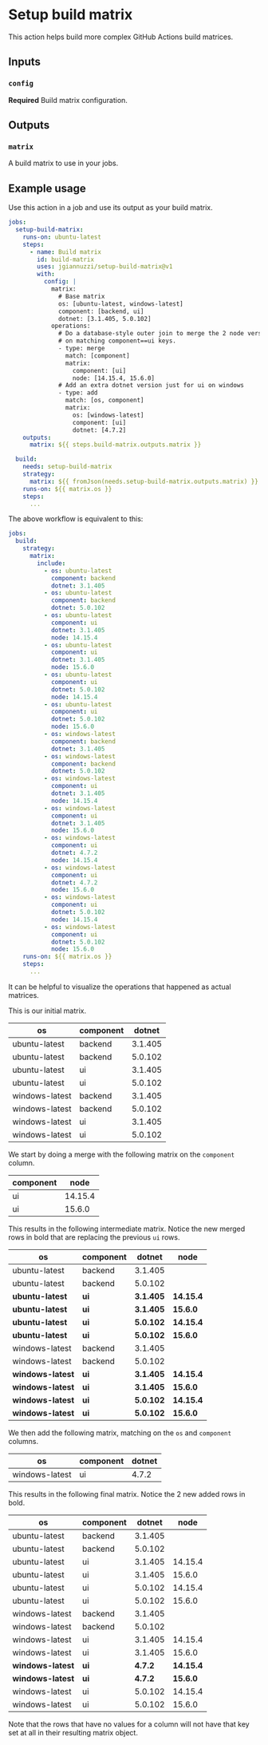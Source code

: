# Setup build matrix

This action helps build more complex GitHub Actions build matrices.

## Inputs

### `config`

**Required** Build matrix configuration.

## Outputs

### `matrix`

A build matrix to use in your jobs.

## Example usage

Use this action in a job and use its output as your build matrix.

```yaml
jobs:
  setup-build-matrix:
    runs-on: ubuntu-latest
    steps:
      - name: Build matrix
        id: build-matrix
        uses: jgiannuzzi/setup-build-matrix@v1
        with:
          config: |
            matrix:
              # Base matrix
              os: [ubuntu-latest, windows-latest]
              component: [backend, ui]
              dotnet: [3.1.405, 5.0.102]
            operations:
              # Do a database-style outer join to merge the 2 node versions
              # on matching component==ui keys.
              - type: merge
                match: [component]
                matrix:
                  component: [ui]
                  node: [14.15.4, 15.6.0]
              # Add an extra dotnet version just for ui on windows
              - type: add
                match: [os, component]
                matrix:
                  os: [windows-latest]
                  component: [ui]
                  dotnet: [4.7.2]
    outputs:
      matrix: ${{ steps.build-matrix.outputs.matrix }}

  build:
    needs: setup-build-matrix
    strategy:
      matrix: ${{ fromJson(needs.setup-build-matrix.outputs.matrix) }}
    runs-on: ${{ matrix.os }}
    steps:
      ...
```

The above workflow is equivalent to this:

```yaml
jobs:
  build:
    strategy:
      matrix:
        include:
          - os: ubuntu-latest
            component: backend
            dotnet: 3.1.405
          - os: ubuntu-latest
            component: backend
            dotnet: 5.0.102
          - os: ubuntu-latest
            component: ui
            dotnet: 3.1.405
            node: 14.15.4
          - os: ubuntu-latest
            component: ui
            dotnet: 3.1.405
            node: 15.6.0
          - os: ubuntu-latest
            component: ui
            dotnet: 5.0.102
            node: 14.15.4
          - os: ubuntu-latest
            component: ui
            dotnet: 5.0.102
            node: 15.6.0
          - os: windows-latest
            component: backend
            dotnet: 3.1.405
          - os: windows-latest
            component: backend
            dotnet: 5.0.102
          - os: windows-latest
            component: ui
            dotnet: 3.1.405
            node: 14.15.4
          - os: windows-latest
            component: ui
            dotnet: 3.1.405
            node: 15.6.0
          - os: windows-latest
            component: ui
            dotnet: 4.7.2
            node: 14.15.4
          - os: windows-latest
            component: ui
            dotnet: 4.7.2
            node: 15.6.0
          - os: windows-latest
            component: ui
            dotnet: 5.0.102
            node: 14.15.4
          - os: windows-latest
            component: ui
            dotnet: 5.0.102
            node: 15.6.0
    runs-on: ${{ matrix.os }}
    steps:
      ...
```

It can be helpful to visualize the operations that happened as actual matrices.

This is our initial matrix.

| os             | component | dotnet  |
| -------------- | --------- | ------- |
| ubuntu-latest  | backend   | 3.1.405 |
| ubuntu-latest  | backend   | 5.0.102 |
| ubuntu-latest  | ui        | 3.1.405 |
| ubuntu-latest  | ui        | 5.0.102 |
| windows-latest | backend   | 3.1.405 |
| windows-latest | backend   | 5.0.102 |
| windows-latest | ui        | 3.1.405 |
| windows-latest | ui        | 5.0.102 |

We start by doing a merge with the following matrix on the `component` column.

| component | node    |
| --------- | ------- |
| ui        | 14.15.4 |
| ui        | 15.6.0  |

This results in the following intermediate matrix.
Notice the new merged rows in bold that are replacing the previous `ui` rows.

| os                 | component | dotnet      | node        |
| ------------------ | --------- | ----------- | ----------- |
| ubuntu-latest      | backend   | 3.1.405     |             |
| ubuntu-latest      | backend   | 5.0.102     |             |
| **ubuntu-latest**  | **ui**    | **3.1.405** | **14.15.4** |
| **ubuntu-latest**  | **ui**    | **3.1.405** | **15.6.0**  |
| **ubuntu-latest**  | **ui**    | **5.0.102** | **14.15.4** |
| **ubuntu-latest**  | **ui**    | **5.0.102** | **15.6.0**  |
| windows-latest     | backend   | 3.1.405     |             |
| windows-latest     | backend   | 5.0.102     |             |
| **windows-latest** | **ui**    | **3.1.405** | **14.15.4** |
| **windows-latest** | **ui**    | **3.1.405** | **15.6.0**  |
| **windows-latest** | **ui**    | **5.0.102** | **14.15.4** |
| **windows-latest** | **ui**    | **5.0.102** | **15.6.0**  |

We then add the following matrix, matching on the `os` and `component` columns.

| os             | component | dotnet  |
| -------------- | --------- | ------- |
| windows-latest | ui        | 4.7.2   |

This results in the following final matrix.
Notice the 2 new added rows in bold.

| os                 | component | dotnet    | node        |
| ------------------ | --------- | --------- | ----------- |
| ubuntu-latest      | backend   | 3.1.405   |             |
| ubuntu-latest      | backend   | 5.0.102   |             |
| ubuntu-latest      | ui        | 3.1.405   | 14.15.4     |
| ubuntu-latest      | ui        | 3.1.405   | 15.6.0      |
| ubuntu-latest      | ui        | 5.0.102   | 14.15.4     |
| ubuntu-latest      | ui        | 5.0.102   | 15.6.0      |
| windows-latest     | backend   | 3.1.405   |             |
| windows-latest     | backend   | 5.0.102   |             |
| windows-latest     | ui        | 3.1.405   | 14.15.4     |
| windows-latest     | ui        | 3.1.405   | 15.6.0      |
| **windows-latest** | **ui**    | **4.7.2** | **14.15.4** |
| **windows-latest** | **ui**    | **4.7.2** | **15.6.0**  |
| windows-latest     | ui        | 5.0.102   | 14.15.4     |
| windows-latest     | ui        | 5.0.102   | 15.6.0      |

Note that the rows that have no values for a column will not have that key set at all in their resulting matrix object.
